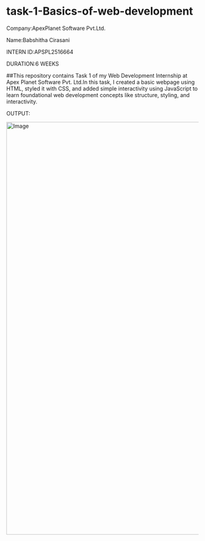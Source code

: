 # task-1-Basics-of-web-development

Company:ApexPlanet Software Pvt.Ltd.

Name:Babshitha Cirasani

INTERN ID:APSPL2516664

DURATION:6 WEEKS

##This repository contains Task 1 of my Web Development Internship at Apex Planet Software Pvt. Ltd.In this task, I created a basic webpage using HTML, styled it with CSS, and added simple interactivity using JavaScript to learn foundational web development concepts like structure, styling, and interactivity.

OUTPUT:

<img width="1920" height="1080" alt="Image" src="https://github.com/user-attachments/assets/7f7aec05-9e9b-454a-917a-c9bad0c582c3" />
